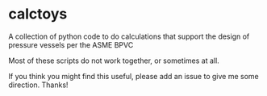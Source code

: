 # calctoys
A collection of python code to do calculations that support the design of pressure vessels per the ASME BPVC

Most of these scripts do not work together, or sometimes at all.

If you think you might find this useful, please add an issue to give me some direction. Thanks!
